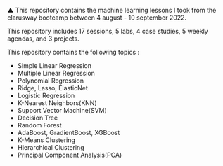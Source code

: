 
▲
This repository contains the machine learning lessons I took from the clarusway bootcamp between 4 august - 10 september 2022.

This repository includes 17 sessions, 5 labs, 4 case studies, 5 weekly agendas, and 3 projects.

This repository contains the following topics :
  - Simple Linear Regression
  - Multiple Linear Regression
  - Polynomial Regression
  - Ridge, Lasso, ElasticNet
  - Logistic Regression
  - K-Nearest Neighbors(KNN)
  - Support Vector Machine(SVM)
  - Decision Tree
  - Random Forest
  - AdaBoost, GradientBoost, XGBoost
  - K-Means Clustering
  - Hierarchical Clustering
  - Principal Component Analysis(PCA)
